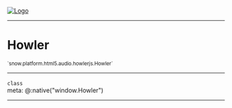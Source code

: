 
[![Logo](../../../../../../images/logo.png)](../../../../../../api/index.html)

---



<h1>Howler</h1>
<small>`snow.platform.html5.audio.howlerjs.Howler`</small>



---

`class`
<span class="meta">
<br/>meta: @:native(&quot;window.Howler&quot;)
</span>


---

&nbsp;
&nbsp;

